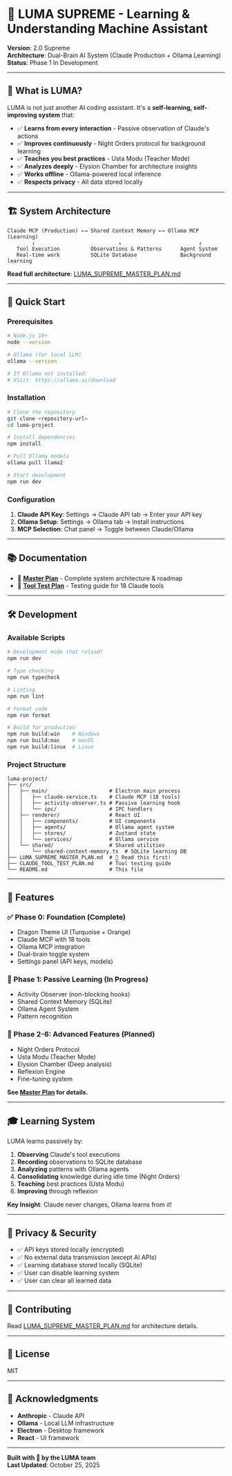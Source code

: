 # 🌟 LUMA SUPREME - Learning & Understanding Machine Assistant

**Version**: 2.0 Supreme  
**Architecture**: Dual-Brain AI System (Claude Production + Ollama Learning)  
**Status**: Phase 1 In Development  

---

## 🎯 **What is LUMA?**

LUMA is not just another AI coding assistant. It's a **self-learning, self-improving system** that:

- ✅ **Learns from every interaction** - Passive observation of Claude's actions
- ✅ **Improves continuously** - Night Orders protocol for background learning
- ✅ **Teaches you best practices** - Usta Modu (Teacher Mode)
- ✅ **Analyzes deeply** - Elysion Chamber for architecture insights
- ✅ **Works offline** - Ollama-powered local inference
- ✅ **Respects privacy** - All data stored locally

---

## 🏗️ **System Architecture**

```
Claude MCP (Production) ←→ Shared Context Memory ←→ Ollama MCP (Learning)
        ↓                           ↓                         ↓
   Tool Execution          Observations & Patterns      Agent System
   Real-time work          SQLite Database              Background learning
```

**Read full architecture**: [LUMA_SUPREME_MASTER_PLAN.md](./LUMA_SUPREME_MASTER_PLAN.md)

---

## 🚀 **Quick Start**

### **Prerequisites**

```bash
# Node.js 18+
node --version

# Ollama (for local LLM)
ollama --version

# If Ollama not installed:
# Visit: https://ollama.ai/download
```

### **Installation**

```bash
# Clone the repository
git clone <repository-url>
cd luma-project

# Install dependencies
npm install

# Pull Ollama models
ollama pull llama2

# Start development
npm run dev
```

### **Configuration**

1. **Claude API Key**: Settings → Claude API tab → Enter your API key
2. **Ollama Setup**: Settings → Ollama tab → Install instructions
3. **MCP Selection**: Chat panel → Toggle between Claude/Ollama

---

## 📚 **Documentation**

- 📖 **[Master Plan](./LUMA_SUPREME_MASTER_PLAN.md)** - Complete system architecture & roadmap
- 🧪 **[Tool Test Plan](./CLAUDE_TOOL_TEST_PLAN.md)** - Testing guide for 18 Claude tools

---

## 🛠️ **Development**

### **Available Scripts**

```bash
# Development mode (hot reload)
npm run dev

# Type checking
npm run typecheck

# Linting
npm run lint

# Format code
npm run format

# Build for production
npm run build:win    # Windows
npm run build:mac    # macOS
npm run build:linux  # Linux
```

### **Project Structure**

```
luma-project/
├── src/
│   ├── main/                    # Electron main process
│   │   ├── claude-service.ts    # Claude MCP (18 tools)
│   │   ├── activity-observer.ts # Passive learning hook
│   │   └── ipc/                 # IPC handlers
│   ├── renderer/                # React UI
│   │   ├── components/          # UI components
│   │   ├── agents/              # Ollama agent system
│   │   ├── stores/              # Zustand state
│   │   └── services/            # Ollama service
│   └── shared/                  # Shared utilities
│       └── shared-context-memory.ts  # SQLite learning DB
├── LUMA_SUPREME_MASTER_PLAN.md  # 📖 Read this first!
├── CLAUDE_TOOL_TEST_PLAN.md     # Tool testing guide
└── README.md                    # This file
```

---

## 🎨 **Features**

### **✅ Phase 0: Foundation (Complete)**
- Dragon Theme UI (Turquoise + Orange)
- Claude MCP with 18 tools
- Ollama MCP integration
- Dual-brain toggle system
- Settings panel (API keys, models)

### **🔄 Phase 1: Passive Learning (In Progress)**
- Activity Observer (non-blocking hooks)
- Shared Context Memory (SQLite)
- Ollama Agent System
- Pattern recognition

### **🌙 Phase 2-6: Advanced Features (Planned)**
- Night Orders Protocol
- Usta Modu (Teacher Mode)
- Elysion Chamber (Deep analysis)
- Reflexion Engine
- Fine-tuning system

**See [Master Plan](./LUMA_SUPREME_MASTER_PLAN.md) for details.**

---

## 🎓 **Learning System**

LUMA learns passively by:

1. **Observing** Claude's tool executions
2. **Recording** observations to SQLite database
3. **Analyzing** patterns with Ollama agents
4. **Consolidating** knowledge during idle time (Night Orders)
5. **Teaching** best practices (Usta Modu)
6. **Improving** through reflexion

**Key Insight**: Claude never changes, Ollama learns from it!

---

## 🔐 **Privacy & Security**

- ✅ API keys stored locally (encrypted)
- ✅ No external data transmission (except AI APIs)
- ✅ Learning database stored locally (SQLite)
- ✅ User can disable learning system
- ✅ User can clear all learned data

---

## 🤝 **Contributing**

Read [LUMA_SUPREME_MASTER_PLAN.md](./LUMA_SUPREME_MASTER_PLAN.md) for architecture details.

---

## 📄 **License**

MIT

---

## 🙏 **Acknowledgments**

- **Anthropic** - Claude API
- **Ollama** - Local LLM infrastructure
- **Electron** - Desktop framework
- **React** - UI framework

---

**Built with 💙 by the LUMA team**  
**Last Updated**: October 25, 2025
